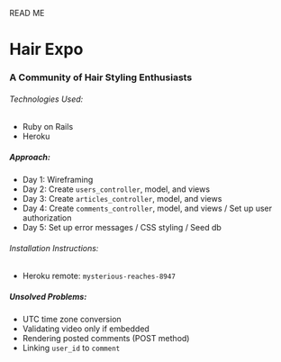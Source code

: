 READ ME
# Hair Expo
### A Community of Hair Styling Enthusiasts

###### Technologies Used:
- Ruby on Rails
- Heroku

##### Approach:
- Day 1: Wireframing
- Day 2: Create `users_controller`, model, and views
- Day 3: Create `articles_controller`, model, and views
- Day 4: Create `comments_controller`, model, and views / Set up user authorization
- Day 5: Set up error messages / CSS styling / Seed db

###### Installation Instructions:
- Heroku remote: `mysterious-reaches-8947`

##### Unsolved Problems:
- UTC time zone conversion
- Validating video only if embedded
- Rendering posted comments (POST method)
- Linking `user_id` to `comment`

<!-- == README

This README would normally document whatever steps are necessary to get the
application up and running.

Things you may want to cover:

* Ruby version

* System dependencies

* Configuration

* Database creation

* Database initialization

* How to run the test suite

* Services (job queues, cache servers, search engines, etc.)

* Deployment instructions

* ...


Please feel free to use a different markup language if you do not plan to run
<tt>rake doc:app</tt>.  -->
